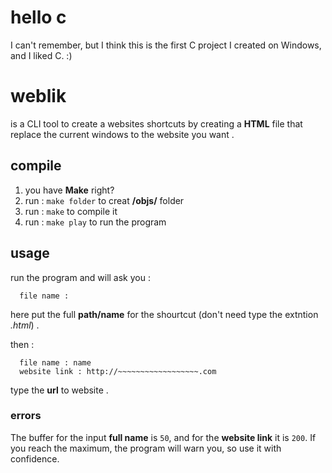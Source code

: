 # hello c

I can't remember, but I think this is the first C project I created on Windows, and I liked C. :)

# weblik 
is a CLI tool to create a websites shortcuts by creating a **HTML** file that replace the current windows to the website you want .

## compile 
1. you have **Make** right?
2. run : `make folder` to creat **/objs/** folder 
3. run : `make`  to compile it
4. run : `make play`  to run the program
   
## usage
run the program and will ask you :
```
  file name :
```
here put the full **path/name** for the shourtcut (don't need type the extntion _.html_) .

then :
```
  file name : name
  website link : http://~~~~~~~~~~~~~~~~~~.com
```
type the **url** to website .


### errors
The buffer for the input **full name** is `50`, and for the **website link** it is `200`. If you reach the maximum, the program will warn you, so use it with confidence.
